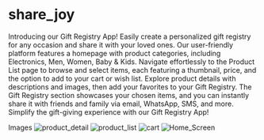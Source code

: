 # share_joy
Introducing our Gift Registry App! Easily create a personalized gift registry for any occasion and share it with your loved ones. Our user-friendly platform features a homepage with product categories, including Electronics, Men, Women, Baby & Kids. Navigate effortlessly to the Product List page to browse and select items, each featuring a thumbnail, price, and the option to add to your cart or wish list. Explore product details with descriptions and images, then add your favorites to your Gift Registry. The Gift Registry section showcases your chosen items, and you can instantly share it with friends and family via email, WhatsApp, SMS, and more. Simplify the gift-giving experience with our Gift Registry App!

Images
![product_detail](https://github.com/noveshiksewani/share_joy_app/assets/84488422/c566cf11-8b01-477c-b080-f918811b3cd3)
![product_list](https://github.com/noveshiksewani/share_joy_app/assets/84488422/2104d4dc-8c48-4629-8680-19951c79d8d1)
![cart](https://github.com/noveshiksewani/share_joy_app/assets/84488422/f13fca61-f95d-418c-8f98-189cc7912776)
![Home_Screen](https://github.com/noveshiksewani/share_joy_app/assets/84488422/b0aea60d-d74d-4c28-b311-c6ad305a6cb9)


